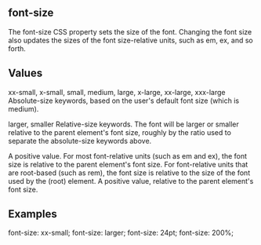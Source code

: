 ## font-size

The font-size CSS property sets the size of the font. Changing the font size also updates the sizes of the font size-relative <length> units, such as em, ex, and so forth.


## Values

xx-small, x-small, small, medium, large, x-large, xx-large, xxx-large
Absolute-size keywords, based on the user's default font size (which is medium).

larger, smaller
Relative-size keywords. The font will be larger or smaller relative to the parent element's font size, roughly by the ratio used to separate the absolute-size keywords above.

<length>
A positive <length> value. For most font-relative units (such as em and ex), the font size is relative to the parent element's font size.
For font-relative units that are root-based (such as rem), the font size is relative to the size of the font used by the <html> (root) element.

<percentage>
A positive <percentage> value, relative to the parent element's font size.

## Examples

font-size: xx-small;
font-size: larger;
font-size: 24pt;
font-size: 200%;
